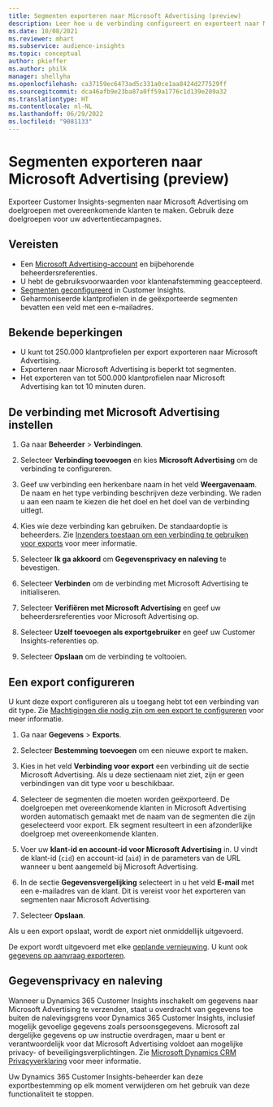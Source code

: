 ```yaml
---
title: Segmenten exporteren naar Microsoft Advertising (preview)
description: Leer hoe u de verbinding configureert en exporteert naar Microsoft Advertising.
ms.date: 10/08/2021
ms.reviewer: mhart
ms.subservice: audience-insights
ms.topic: conceptual
author: pkieffer
ms.author: philk
manager: shellyha
ms.openlocfilehash: ca37159ec6473ad5c331a0ce1aa8424d277529ff
ms.sourcegitcommit: dca46afb9e23ba87a0ff59a1776c1d139e209a32
ms.translationtype: HT
ms.contentlocale: nl-NL
ms.lasthandoff: 06/29/2022
ms.locfileid: "9081133"
---
```

# <a name="export-segments-to-microsoft-advertising-preview"></a>Segmenten exporteren naar Microsoft Advertising (preview)

Exporteer Customer Insights-segmenten naar Microsoft Advertising om doelgroepen met overeenkomende klanten te maken. Gebruik deze doelgroepen voor uw advertentiecampagnes.

## <a name="prerequisites"></a>Vereisten

-   Een [Microsoft Advertising-account](https://ads.microsoft.com/) en bijbehorende beheerdersreferenties.
-   U hebt de gebruiksvoorwaarden voor klantenafstemming geaccepteerd. 
-   [Segmenten geconfigureerd](segments.md) in Customer Insights.
-   Geharmoniseerde klantprofielen in de geëxporteerde segmenten bevatten een veld met een e-mailadres.

## <a name="known-limitations"></a>Bekende beperkingen

- U kunt tot 250.000 klantprofielen per export exporteren naar Microsoft Advertising.
- Exporteren naar Microsoft Advertising is beperkt tot segmenten.
- Het exporteren van tot 500.000 klantprofielen naar Microsoft Advertising kan tot 10 minuten duren. 


## <a name="set-up-the-connection-to-microsoft-advertising"></a>De verbinding met Microsoft Advertising instellen

1. Ga naar **Beheerder** > **Verbindingen**.

1. Selecteer **Verbinding toevoegen** en kies **Microsoft Advertising** om de verbinding te configureren.

1. Geef uw verbinding een herkenbare naam in het veld **Weergavenaam**. De naam en het type verbinding beschrijven deze verbinding. We raden u aan een naam te kiezen die het doel en het doel van de verbinding uitlegt.

1. Kies wie deze verbinding kan gebruiken. De standaardoptie is beheerders. Zie [Inzenders toestaan om een verbinding te gebruiken voor exports](connections.md#allow-contributors-to-use-a-connection-for-exports) voor meer informatie.

1. Selecteer **Ik ga akkoord** om **Gegevensprivacy en naleving** te bevestigen.

1. Selecteer **Verbinden** om de verbinding met Microsoft Advertising te initialiseren.

1. Selecteer **Verifiëren met Microsoft Advertising** en geef uw beheerdersreferenties voor Microsoft Advertising op.

1. Selecteer **Uzelf toevoegen als exportgebruiker** en geef uw Customer Insights-referenties op.

1. Selecteer **Opslaan** om de verbinding te voltooien.

## <a name="configure-an-export"></a>Een export configureren

U kunt deze export configureren als u toegang hebt tot een verbinding van dit type. Zie [Machtigingen die nodig zijn om een export te configureren](export-destinations.md#set-up-a-new-export) voor meer informatie.

1. Ga naar **Gegevens** > **Exports**.

1. Selecteer **Bestemming toevoegen** om een nieuwe export te maken.

1. Kies in het veld **Verbinding voor export** een verbinding uit de sectie Microsoft Advertising. Als u deze sectienaam niet ziet, zijn er geen verbindingen van dit type voor u beschikbaar.

1. Selecteer de segmenten die moeten worden geëxporteerd. De doelgroepen met overeenkomende klanten in Microsoft Advertising worden automatisch gemaakt met de naam van de segmenten die zijn geselecteerd voor export. Elk segment resulteert in een afzonderlijke doelgroep met overeenkomende klanten. 

1. Voer uw **klant-id en account-id voor Microsoft Advertising** in. U vindt de klant-id (`cid`) en account-id (`aid`) in de parameters van de URL wanneer u bent aangemeld bij Microsoft Advertising.

1. In de sectie **Gegevensvergelijking** selecteert in u het veld **E-mail** met een e-mailadres van de klant. Dit is vereist voor het exporteren van segmenten naar Microsoft Advertising.

1. Selecteer **Opslaan**.

Als u een export opslaat, wordt de export niet onmiddellijk uitgevoerd.

De export wordt uitgevoerd met elke [geplande vernieuwing](system.md#schedule-tab). U kunt ook [gegevens op aanvraag exporteren](export-destinations.md#run-exports-on-demand). 


## <a name="data-privacy-and-compliance"></a>Gegevensprivacy en naleving

Wanneer u Dynamics 365 Customer Insights inschakelt om gegevens naar Microsoft Advertising te verzenden, staat u overdracht van gegevens toe buiten de nalevingsgrens voor Dynamics 365 Customer Insights, inclusief mogelijk gevoelige gegevens zoals persoonsgegevens. Microsoft zal dergelijke gegevens op uw instructie overdragen, maar u bent er verantwoordelijk voor dat Microsoft Advertising voldoet aan mogelijke privacy- of beveiligingsverplichtingen. Zie [Microsoft Dynamics CRM Privacyverklaring](https://go.microsoft.com/fwlink/?linkid=396732) voor meer informatie.

Uw Dynamics 365 Customer Insights-beheerder kan deze exportbestemming op elk moment verwijderen om het gebruik van deze functionaliteit te stoppen.
